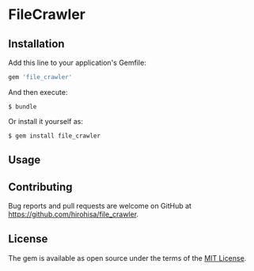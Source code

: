 # FileCrawler

## Installation

Add this line to your application's Gemfile:

```ruby
gem 'file_crawler'
```

And then execute:

    $ bundle

Or install it yourself as:

    $ gem install file_crawler

## Usage

## Contributing

Bug reports and pull requests are welcome on GitHub at https://github.com/hirohisa/file_crawler.

## License

The gem is available as open source under the terms of the [MIT License](http://opensource.org/licenses/MIT).
